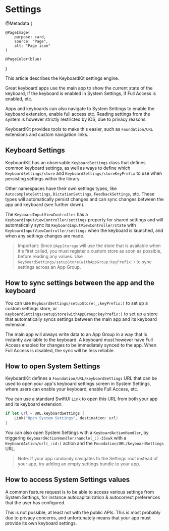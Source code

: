# Settings

@Metadata {

    @PageImage(
        purpose: card,
        source: "Page",
        alt: "Page icon"
    )

    @PageColor(blue)
}

This article describes the KeyboardKit settings engine.

Great keyboard apps use the main app to show the current state of the keyboard, if the keyboard is enabled in System Settings, if Full Access is enabled, etc.

Apps and keyboards can also navigate to System Settings to enable the keyboard extension, enable full access etc. Reading settings from the system is however strictly restricted by iOS, due to privacy reasons.

KeyboardKit provides tools to make this easier, such as ``Foundation/URL`` extensions and custom navigation links.



## Keyboard Settings

KeyboardKit has an observable ``KeyboardSettings`` class that defines common keyboard settings, as well as ways to define which ``KeyboardSettings/store`` and ``KeyboardSettings/storeKeyPrefix`` to use when persisting settings within the library.

Other namespaces have their own settings types, like ``AutocompleteSettings``, ``DictationSettings``, ``FeedbackSettings``, etc. These types will automatically persist changes and can sync changes between the app and keyboard (see further down).

The ``KeyboardInputViewController`` has a ``KeyboardInputViewController/settings`` property for shared settings and will automatically sync its ``KeyboardInputViewController/state`` with ``KeyboardInputViewController/settings`` when the keyboard is launched, and when any settings changes are made.

> Important: Since `@AppStorage` will use the store that is available when it's first called, you must register a custom store as soon as possible, before reading any values. Use ``KeyboardSettings/setupStore(withAppGroup:keyPrefix:)`` to sync settings across an App Group. 



## How to sync settings between the app and the keyboard

You can use ``KeyboardSettings/setupStore(_:keyPrefix:)`` to set up a custom settings store, or ``KeyboardSettings/setupStore(withAppGroup:keyPrefix:)`` to set up a store that automatically syncs settings between the main app and its keyboard extension.

The main app will always write data to an App Group in a way that is instantly available to the keyboard. A keyboard must however have Full Access enabled for changes to be immediately synced to the app. When Full Access is disabled, the sync will be less reliable.



## How to open System Settings

KeyboardKit defines a ``Foundation/URL/keyboardSettings`` URL that can be used to open your app's keyboard settings screen in System Settings, where users can enable your keyboard, enable Full Access, etc. 

You can use a standard SwiftUI `Link` to open this URL from both your app and its keyboard extension:

```swift
if let url = URL.keyboardSettings {
    Link("Open System Settings", destination: url)
}
```

You can also open System Settings with a ``KeyboardActionHandler``, by triggering ``KeyboardActionHandler/handle(_:)-35vwk`` with a ``KeyboardAction/url(_:id:)`` action and the ``Foundation/URL/keyboardSettings`` URL.

> Note: If your app randomly navigates to the Settings root instead of your app, try adding an empty settings bundle to your app.



## How to access System Settings values

A common feature request is to be able to access various settings from System Settings, for instance autocapitalization & autocorrect preferences that the user has configured.

This is not possible, at least not with the public APIs. This is most probably due to privacy concerns, and unfortunately means that your app must provide its own keyboard settings.
